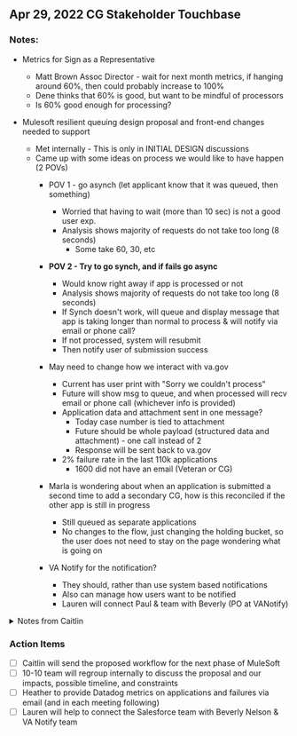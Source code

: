 ## Apr 29, 2022 CG Stakeholder Touchbase

### Notes:
- Metrics for Sign as a Representative
     - Matt Brown Assoc Director - wait for next month metrics, if hanging around 60%, then could probably increase to 100%
     - Dene thinks that 60% is good, but want to be mindful of processors 
     - Is 60% good enough for processing?
 
- Mulesoft resilient queuing design proposal and front-end changes needed to support
     - Met internally - This is only in INITIAL DESIGN discussions
     - Came up with some ideas on process we would like to have happen (2 POVs)
          - POV 1 - go asynch (let applicant know that it was queued, then something)
               - Worried that having to wait  (more than 10 sec) is not a good user exp.
               - Analysis shows majority of requests do not take too long (8 seconds)
                    - Some take 60, 30, etc
          - **POV 2 - Try to go synch, and if fails go async**
               - Would know right away if app is processed or not
               - Analysis shows majority of requests do not take too long (8 seconds)
               - If Synch doesn't work, will queue and display message that app is taking longer than normal to process & will notify via email or phone call?
               - If not processed, system will resubmit
               - Then notify user of submission success
          - May need to change how we interact with va.gov
               - Current has user print with "Sorry we couldn't process"
               - Future will show msg to queue, and when processed will recv email or phone call (whichever info is provided)
               - Application data and attachment sent in one message?
                    - Today case number is tied to attachment
                    - Future should be whole payload (structured data and attachment) - one call instead of 2
                    - Response will be sent back to va.gov
               - 2% failure rate in the last 110k applications
                    - 1600 did not have an email (Veteran or CG)
          - Marla is wondering about when an application is submitted a second time to add a secondary CG, how is this reconciled if the other app is still in progress
               - Still queued as separate applications
               - No changes to the flow, just changing the holding bucket, so the user does not need to stay on the page wondering what is going on

          - VA Notify for the notification?
               - They should, rather than use system based notifications
               - Also can manage how users want to be notified
               - Lauren will connect Paul & team with Beverly (PO at VANotify)


<Details>
     <Summary>Notes from Caitlin</Summary>
- What will it take to deliver to 100% applicants for VA.gov?
     - Wait to see what next month shows. Then go from there
     - If still around 60, then maybe up to 100
- MuleSoft Queuing
     - Might take more than 10 sec
     - Ranga did analysis. Found most requests do not take too long (8 sec - 30 sec)
     - **Changes to VA.gov**
          - Give response it was successful OR timeout
          - Need new message if timeout
          - Instead of 2 payloads, put the attachment and info into 1 payload (eg 1 call)
          - Reduce 90 sec wait time to 50 sec
     - 2% failure rate in current time period - does actually succeed but it tells the user that it did not work
          - 110k total through va.gov
          - 1,600 did NOT include an email. Should we require an email? Matt B to decide
          - If no email then they could call CSL   OR put at top of medical center queue
     - Would it get confused if there was already an app
     - VA Notify - should we use for email messages? AI Paul to look into. AI Lauren to send POCs so that we can look into (Beverly Nelson)
     - AI - Caitlin to send Visio for VA.gov team review
     - AI - After the schedule has been drafted, OIT to share with VA.gov team for MuleSoft queueing. VA.gov team to then review for any constraints
     - AI - Caitlin to send sample of VA.gov PPTs. Va.gov team to review and email fail/success percentage

</Details>
     
### Action Items
- [ ] Caitlin will send the proposed workflow for the next phase of MuleSoft
- [ ] 10-10 team will regroup internally to discuss the proposal and our impacts, possible timeline, and constraints
- [ ] Heather to provide Datadog metrics on applications and failures via email (and in each meeting following)
- [ ] Lauren will help to connect the Salesforce team with Beverly Nelson & VA Notify team
